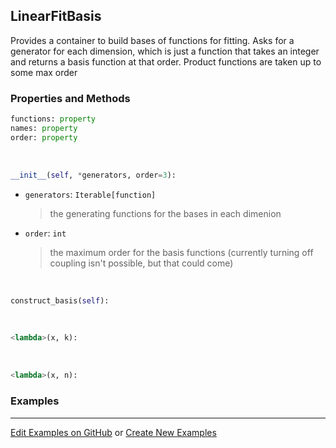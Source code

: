 ## <a id="McUtils.Zachary.FittableModels.LinearFitBasis">LinearFitBasis</a>
Provides a container to build bases of functions for fitting.
Asks for a generator for each dimension, which is just a function that takes an integer and returns a basis function at that order.
Product functions are taken up to some max order

### Properties and Methods
```python
functions: property
names: property
order: property
```
<a id="McUtils.Zachary.FittableModels.LinearFitBasis.__init__">&nbsp;</a>
```python
__init__(self, *generators, order=3): 
```

- `generators`: `Iterable[function]`
    >the generating functions for the bases in each dimenion
- `order`: `int`
    >the maximum order for the basis functions (currently turning off coupling isn't possible, but that could come)

<a id="McUtils.Zachary.FittableModels.LinearFitBasis.construct_basis">&nbsp;</a>
```python
construct_basis(self): 
```

<a id="McUtils.Zachary.FittableModels.LinearFitBasis.<lambda>">&nbsp;</a>
```python
<lambda>(x, k): 
```

<a id="McUtils.Zachary.FittableModels.LinearFitBasis.<lambda>">&nbsp;</a>
```python
<lambda>(x, n): 
```

### Examples


___

[Edit Examples on GitHub](https://github.com/McCoyGroup/References/edit/gh-pages/Documentation/examples/McUtils/Zachary/FittableModels/LinearFitBasis.md) or 
[Create New Examples](https://github.com/McCoyGroup/References/new/gh-pages/?filename=Documentation/examples/McUtils/Zachary/FittableModels/LinearFitBasis.md)
